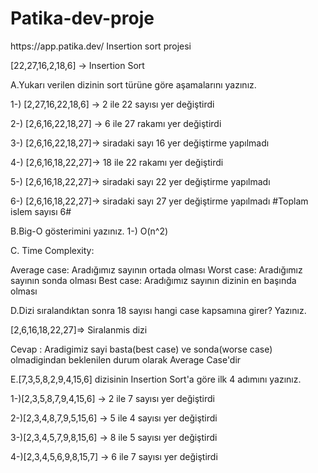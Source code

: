 <h1>Patika-dev-proje</h1>
https://app.patika.dev/
Insertion sort projesi

[22,27,16,2,18,6] -> Insertion Sort

A.Yukarı verilen dizinin sort türüne göre aşamalarını yazınız.

1-) [2,27,16,22,18,6] -> 2 ile 22 sayısı yer değiştirdi

2-) [2,6,16,22,18,27] -> 6 ile 27 rakamı yer değiştirdi

3-) [2,6,16,22,18,27]-> siradaki sayı 16 yer değiştirme yapılmadı

4-) [2,6,16,18,22,27]-> 18 ile 22 rakamı yer değiştirdi

5-) [2,6,16,18,22,27]-> siradaki sayı 22 yer değiştirme yapılmadı

6-) [2,6,16,18,22,27]-> siradaki sayı 27 yer değiştirme yapılmadı #Toplam islem sayısı 6#

B.Big-O gösterimini yazınız. 1-) O(n^2)

C. Time Complexity:

Average case: Aradığımız sayının ortada olması Worst case: Aradığımız sayının sonda olması Best case: Aradığımız sayının dizinin en başında olması

D.Dizi sıralandıktan sonra 18 sayısı hangi case kapsamına girer? Yazınız.

[2,6,16,18,22,27]=> Siralanmis dizi

Cevap : Aradigimiz sayi basta(best case) ve sonda(worse case) olmadigindan beklenilen durum olarak Average Case'dir

E.[7,3,5,8,2,9,4,15,6] dizisinin Insertion Sort'a göre ilk 4 adımını yazınız.

1-)[2,3,5,8,7,9,4,15,6] -> 2 ile 7 sayısı yer değiştirdi

2-)[2,3,4,8,7,9,5,15,6] -> 5 ile 4 sayısı yer değiştirdi

3-)[2,3,4,5,7,9,8,15,6] -> 8 ile 5 sayısı yer değiştirdi

4-)[2,3,4,5,6,9,8,15,7] -> 6 ile 7 sayısı yer değiştirdi
